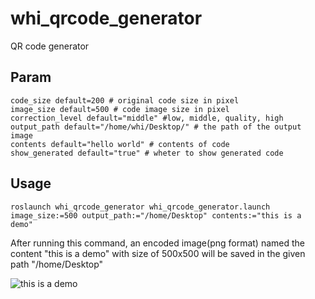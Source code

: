 # whi_qrcode_generator
QR code generator

## Param
```
code_size default=200 # original code size in pixel
image_size default=500 # code image size in pixel
correction_level default="middle" #low, middle, quality, high
output_path default="/home/whi/Desktop/" # the path of the output image
contents default="hello world" # contents of code
show_generated default="true" # wheter to show generated code
```

## Usage
```
roslaunch whi_qrcode_generator whi_qrcode_generator.launch image_size:=500 output_path:="/home/Desktop" contents:="this is a demo" 
```

After running this command, an encoded image(png format) named the content "this is a demo" with size of 500x500 will be saved in the given path "/home/Desktop"

![this is a demo](https://github.com/xinjuezou-whi/whi_qrcode_generator/assets/72239958/90c2865e-4c6f-4cd8-a6bc-8cd6fae1866c)

